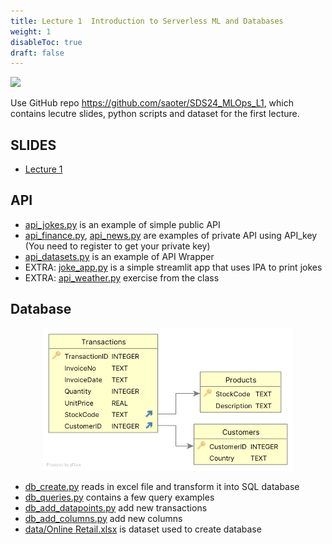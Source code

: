 ```yaml
---
title: Lecture 1  Introduction to Serverless ML and Databases
weight: 1
disableToc: true
draft: false
---
```


![](/ds22/images/corgi_utopia.png)


Use GitHub repo https://github.com/saoter/SDS24_MLOps_L1, which contains lecutre slides, python scripts and dataset for the first lecture. 

## SLIDES
- [Lecture 1](https://github.com/saoter/SDS24_MLOps_L1/blob/main/MLOps_Lecture_1_slides.pdf)

## API
- [api_jokes.py](https://github.com/saoter/SDS24_MLOps_L1/blob/main/api_jokes.py) is an example of simple public API
- [api_finance.py](https://github.com/saoter/SDS24_MLOps_L1/blob/main/api_finance.py), [api_news.py](https://github.com/saoter/SDS24_MLOps_L1/blob/main/api_news.py) are examples of private API using API_key (You need to register to get your private key)
- [api_datasets.py](https://github.com/saoter/SDS24_MLOps_L1/blob/main/api_datasets.py) is an example of API Wrapper
- EXTRA: [joke_app.py](https://github.com/saoter/SDS24_MLOps_L1/blob/main/joke_app.py) is a simple streamlit app that uses IPA to print jokes
- EXTRA: [api_weather.py](https://github.com/saoter/SDS24_MLOps_L1/blob/main/api_weather.py) exercise from the class



## Database

<p align="center">
  <img src="images/schema.jpg" alt="Schema" width="400"/>
</p>


- [db_create.py](https://github.com/saoter/SDS24_MLOps_L1/blob/main/db_create.py) reads in excel file and transform it into SQL database
- [db_queries.py](https://github.com/saoter/SDS24_MLOps_L1/blob/main/db_queries.py) contains a few query examples
- [db_add_datapoints.py](https://github.com/saoter/SDS24_MLOps_L1/blob/main/db_add_datapoints.py) add new transactions
- [db_add_columns.py](https://github.com/saoter/SDS24_MLOps_L1/blob/main/db_add_columns.py) add new columns
- [data/Online Retail.xlsx](https://archive.ics.uci.edu/dataset/352/online+retail) is dataset used to create database

